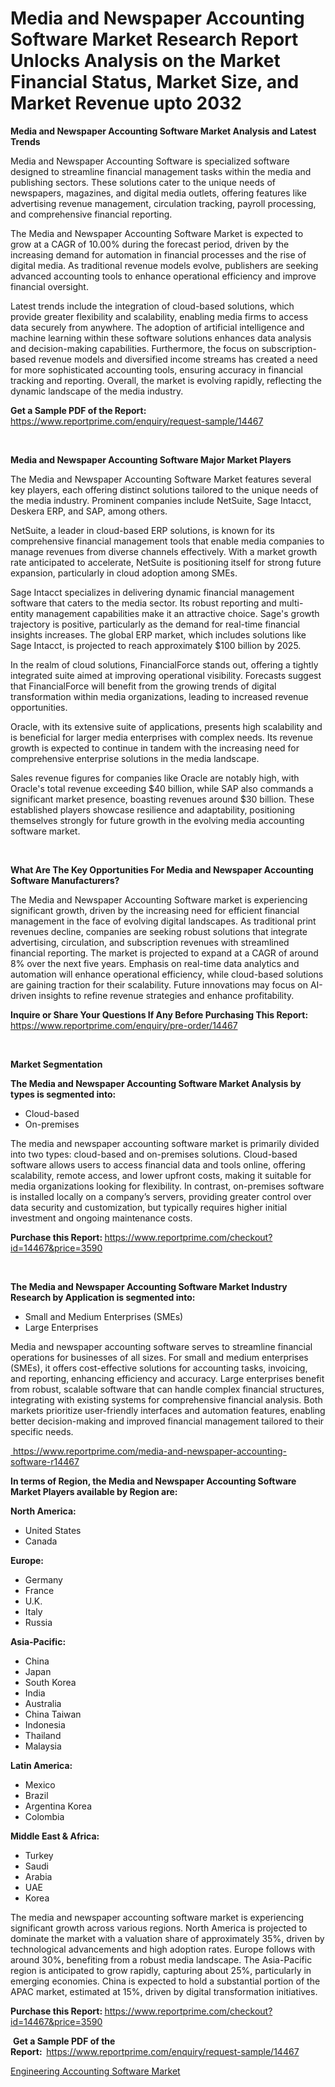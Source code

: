 <p><h1>Media and Newspaper Accounting Software Market Research Report Unlocks Analysis on the Market Financial Status, Market Size, and Market Revenue upto 2032</h1></p><p><strong>Media and Newspaper Accounting Software Market Analysis and Latest Trends</strong></p>
<p><p>Media and Newspaper Accounting Software is specialized software designed to streamline financial management tasks within the media and publishing sectors. These solutions cater to the unique needs of newspapers, magazines, and digital media outlets, offering features like advertising revenue management, circulation tracking, payroll processing, and comprehensive financial reporting. </p><p>The Media and Newspaper Accounting Software Market is expected to grow at a CAGR of 10.00% during the forecast period, driven by the increasing demand for automation in financial processes and the rise of digital media. As traditional revenue models evolve, publishers are seeking advanced accounting tools to enhance operational efficiency and improve financial oversight. </p><p>Latest trends include the integration of cloud-based solutions, which provide greater flexibility and scalability, enabling media firms to access data securely from anywhere. The adoption of artificial intelligence and machine learning within these software solutions enhances data analysis and decision-making capabilities. Furthermore, the focus on subscription-based revenue models and diversified income streams has created a need for more sophisticated accounting tools, ensuring accuracy in financial tracking and reporting. Overall, the market is evolving rapidly, reflecting the dynamic landscape of the media industry.</p></p>
<p><strong>Get a Sample PDF of the Report:&nbsp;</strong> <a href="https://www.reportprime.com/enquiry/request-sample/14467?utm_campaign=2220&utm_medium=2&utm_source=Github&utm_content=ia&utm_term=20032025&utm_id=media-and-newspaper-accounting-software">https://www.reportprime.com/enquiry/request-sample/14467</a></p>
<p>&nbsp;</p>
<p><strong>Media and Newspaper Accounting Software Major Market Players</strong></p>
<p><p>The Media and Newspaper Accounting Software Market features several key players, each offering distinct solutions tailored to the unique needs of the media industry. Prominent companies include NetSuite, Sage Intacct, Deskera ERP, and SAP, among others.</p><p>NetSuite, a leader in cloud-based ERP solutions, is known for its comprehensive financial management tools that enable media companies to manage revenues from diverse channels effectively. With a market growth rate anticipated to accelerate, NetSuite is positioning itself for strong future expansion, particularly in cloud adoption among SMEs.</p><p>Sage Intacct specializes in delivering dynamic financial management software that caters to the media sector. Its robust reporting and multi-entity management capabilities make it an attractive choice. Sage's growth trajectory is positive, particularly as the demand for real-time financial insights increases. The global ERP market, which includes solutions like Sage Intacct, is projected to reach approximately $100 billion by 2025.</p><p>In the realm of cloud solutions, FinancialForce stands out, offering a tightly integrated suite aimed at improving operational visibility. Forecasts suggest that FinancialForce will benefit from the growing trends of digital transformation within media organizations, leading to increased revenue opportunities.</p><p>Oracle, with its extensive suite of applications, presents high scalability and is beneficial for larger media enterprises with complex needs. Its revenue growth is expected to continue in tandem with the increasing need for comprehensive enterprise solutions in the media landscape.</p><p>Sales revenue figures for companies like Oracle are notably high, with Oracle's total revenue exceeding $40 billion, while SAP also commands a significant market presence, boasting revenues around $30 billion. These established players showcase resilience and adaptability, positioning themselves strongly for future growth in the evolving media accounting software market.</p></p>
<p>&nbsp;</p>
<p><strong>What Are The Key Opportunities For Media and Newspaper Accounting Software Manufacturers?</strong></p>
<p><p>The Media and Newspaper Accounting Software market is experiencing significant growth, driven by the increasing need for efficient financial management in the face of evolving digital landscapes. As traditional print revenues decline, companies are seeking robust solutions that integrate advertising, circulation, and subscription revenues with streamlined financial reporting. The market is projected to expand at a CAGR of around 8% over the next five years. Emphasis on real-time data analytics and automation will enhance operational efficiency, while cloud-based solutions are gaining traction for their scalability. Future innovations may focus on AI-driven insights to refine revenue strategies and enhance profitability.</p></p>
<p><strong>Inquire or Share Your Questions If Any Before Purchasing This Report:</strong> <a href="https://www.reportprime.com/enquiry/pre-order/14467?utm_campaign=2220&utm_medium=2&utm_source=Github&utm_content=ia&utm_term=20032025&utm_id=media-and-newspaper-accounting-software">https://www.reportprime.com/enquiry/pre-order/14467</a></p>
<p>&nbsp;</p>
<p><strong>Market Segmentation</strong></p>
<p><strong>The Media and Newspaper Accounting Software Market Analysis by types is segmented into:</strong></p>
<p><ul><li>Cloud-based</li><li>On-premises</li></ul></p>
<p><p>The media and newspaper accounting software market is primarily divided into two types: cloud-based and on-premises solutions. Cloud-based software allows users to access financial data and tools online, offering scalability, remote access, and lower upfront costs, making it suitable for media organizations looking for flexibility. In contrast, on-premises software is installed locally on a company’s servers, providing greater control over data security and customization, but typically requires higher initial investment and ongoing maintenance costs.</p></p>
<p><strong>Purchase this Report:&nbsp;</strong><a href="https://www.reportprime.com/checkout?id=14467&price=3590&utm_campaign=2220&utm_medium=2&utm_source=Github&utm_content=ia&utm_term=20032025&utm_id=media-and-newspaper-accounting-software">https://www.reportprime.com/checkout?id=14467&price=3590</a></p>
<p>&nbsp;</p>
<p><strong>The Media and Newspaper Accounting Software Market Industry Research by Application is segmented into:</strong></p>
<p><ul><li>Small and Medium Enterprises (SMEs)</li><li>Large Enterprises</li></ul></p>
<p><p>Media and newspaper accounting software serves to streamline financial operations for businesses of all sizes. For small and medium enterprises (SMEs), it offers cost-effective solutions for accounting tasks, invoicing, and reporting, enhancing efficiency and accuracy. Large enterprises benefit from robust, scalable software that can handle complex financial structures, integrating with existing systems for comprehensive financial analysis. Both markets prioritize user-friendly interfaces and automation features, enabling better decision-making and improved financial management tailored to their specific needs.</p></p>
<p><a href="https://www.reportprime.com/media-and-newspaper-accounting-software-r14467?utm_campaign=2220&utm_medium=2&utm_source=Github&utm_content=ia&utm_term=20032025&utm_id=media-and-newspaper-accounting-software">&nbsp;https://www.reportprime.com/media-and-newspaper-accounting-software-r14467</a></p>
<p><strong>In terms of Region, the Media and Newspaper Accounting Software Market Players available by Region are:</strong></p>
<p>
    <p> <strong> North America: </strong>
        <ul>
            <li>United States</li>
            <li>Canada</li>
        </ul>
        </p> 
    <p> <strong> Europe: </strong>
        <ul>
            <li>Germany</li>
            <li>France</li>
            <li>U.K.</li>
            <li>Italy</li>
            <li>Russia</li>
        </ul>
        </p> 
    <p> <strong> Asia-Pacific: </strong>
        <ul>
            <li>China</li>
            <li>Japan</li>
            <li>South Korea</li>
            <li>India</li>
            <li>Australia</li>
            <li>China Taiwan</li>
            <li>Indonesia</li>
            <li>Thailand</li>
            <li>Malaysia</li>
        </ul>
        </p> 
    <p> <strong> Latin America: </strong>
        <ul>
            <li>Mexico</li>
            <li>Brazil</li>
            <li>Argentina Korea</li>
            <li>Colombia</li>
        </ul>
        </p> 
    <p> <strong> Middle East & Africa: </strong>
        <ul>
            <li>Turkey</li>
            <li>Saudi</li>
            <li>Arabia</li>
            <li>UAE</li>
            <li>Korea</li>
        </ul>
    </p>
    </p>
<p><p>The media and newspaper accounting software market is experiencing significant growth across various regions. North America is projected to dominate the market with a valuation share of approximately 35%, driven by technological advancements and high adoption rates. Europe follows with around 30%, benefiting from a robust media landscape. The Asia-Pacific region is anticipated to grow rapidly, capturing about 25%, particularly in emerging economies. China is expected to hold a substantial portion of the APAC market, estimated at 15%, driven by digital transformation initiatives.</p></p>
<p><strong>Purchase this Report: </strong><a href="https://www.reportprime.com/checkout?id=14467&price=3590&utm_campaign=2220&utm_medium=2&utm_source=Github&utm_content=ia&utm_term=20032025&utm_id=media-and-newspaper-accounting-software">https://www.reportprime.com/checkout?id=14467&price=3590</a></p>
<p>&nbsp;<strong>Get a Sample PDF of the Report:&nbsp;&nbsp;</strong><a href="https://www.reportprime.com/enquiry/request-sample/14467?utm_campaign=2220&utm_medium=2&utm_source=Github&utm_content=ia&utm_term=20032025&utm_id=media-and-newspaper-accounting-software">https://www.reportprime.com/enquiry/request-sample/14467</a></p>
<p><strong></strong></p>
<p><p><a href="https://github.com/jerhoskinson197676/Market-Research-Report-List-1/blob/main/engineering-accounting-software-market.md?utm_campaign=2220&utm_medium=2&utm_source=Github&utm_content=ia&utm_term=20032025&utm_id=media-and-newspaper-accounting-software">Engineering Accounting Software Market</a></p></p>